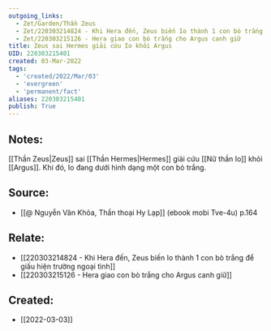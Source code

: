 ```yaml
---
outgoing_links:
  - Zet/Garden/Thần Zeus
  - Zet/220303214824 - Khi Hera đến, Zeus biến Io thành 1 con bò trắng để giấu hiện trường ngoại tình
  - Zet/220303215126 - Hera giao con bò trắng cho Argus canh giữ
title: Zeus sai Hermes giải cứu Io khỏi Argus
UID: 220303215401
created: 03-Mar-2022
tags:
  - 'created/2022/Mar/03'
  - 'evergreen'
  - 'permanent/fact'
aliases: 220303215401
publish: True
---
```

## Notes:
[[Thần Zeus|Zeus]] sai [[Thần Hermes|Hermes]] giải cứu [[Nữ thần Io]] khỏi [[Argus]]. Khi đó, Io đang dưới hình dạng một con bò trắng.

## Source:
- [[@ Nguyễn Văn Khỏa, Thần thoại Hy Lạp]] (ebook mobi Tve-4u) p.164

## Relate:
- [[220303214824 - Khi Hera đến, Zeus biến Io thành 1 con bò trắng để giấu hiện trường ngoại tình]]
- [[220303215126 - Hera giao con bò trắng cho Argus canh giữ]]
## Created:
- [[2022-03-03]]
